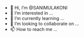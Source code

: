- 👋 Hi, I’m @SANIMULAKONI
- 👀 I’m interested in ...
- 🌱 I’m currently learning ...
- 💞️ I’m looking to collaborate on ...
- 📫 How to reach me ...

<!---
SANIMULAKONI/SANIMULAKONI is a ✨ special ✨ repository because its `README.md` (this file) appears on your GitHub profile.
You can click the Preview link to take a look at your changes.
--->

